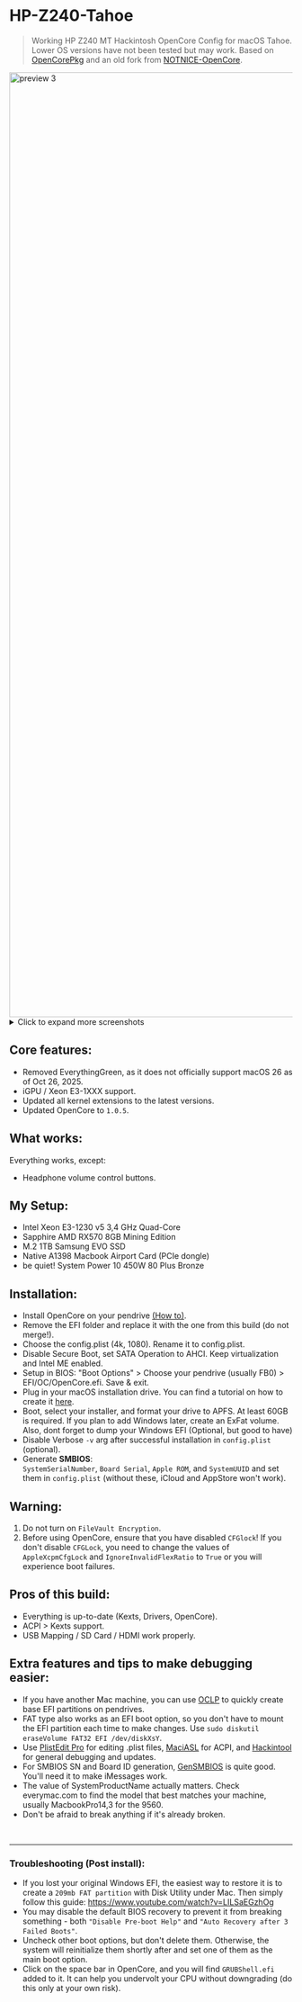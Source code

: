 
# HP-Z240-Tahoe

> Working HP Z240 MT Hackintosh OpenCore Config for macOS Tahoe. Lower OS versions have not been tested but may work. 
Based on [OpenCorePkg](https://github.com/acidanthera/OpenCorePkg) and an old fork from [NOTNlCE-OpenCore](https://github.com/NOTNlICE/HPz240-OpenCore).

<img width="1680" alt="preview 3" src="https://github.com/user-attachments/assets/c24a7870-3c55-4c11-a162-d6bc164025c0" />
<details>
<summary>Click to expand more screenshots</summary>
 <img width="1680" alt="preview" src="https://github.com/user-attachments/assets/56f1020f-4273-4c01-a853-02e7cb64a2d2" />
 <img width="1680" alt="preview 2" src="https://github.com/user-attachments/assets/77c65bed-ddde-40d0-8f0a-b0b9b797e6df" />
</details>

## Core features:
- Removed EverythingGreen, as it does not officially support macOS 26 as of Oct 26, 2025.
- iGPU / Xeon E3-1XXX support.
- Updated all kernel extensions to the latest versions.
- Updated OpenCore to `1.0.5`.

## What works:
Everything works, except:
- Headphone volume control buttons.
 

## My Setup:
- Intel Xeon E3-1230 v5 3,4 GHz Quad-Core
- Sapphire AMD RX570 8GB Mining Edition
- M.2 1TB Samsung EVO SSD
- Native A1398 Macbook Airport Card (PCIe dongle)
- be quiet! System Power 10 450W 80 Plus Bronze


## Installation: 
- Install OpenCore on your pendrive [(How to)](https://dortania.github.io/OpenCore-Install-Guide/installer-guide/#making-the-installer).
- Remove the EFI folder and replace it with the one from this build (do not merge!).
- Choose the config.plist (4k, 1080). Rename it to config.plist.
- Disable Secure Boot, set SATA Operation to AHCI. Keep virtualization and Intel ME enabled.
- Setup in BIOS: 
    "Boot Options" > 
    Choose your pendrive (usually FB0) > 
    EFI/OC/OpenCore.efi. Save & exit.
- Plug in your macOS installation drive. You can find a tutorial on how to create it [here](https://dortania.github.io/OpenCore-Install-Guide/installer-guide/#making-the-installer).
- Boot, select your installer, and format your drive to APFS. At least 60GB is required. If you plan to add Windows later, create an ExFat volume. Also, dont forget to dump your Windows EFI (Optional, but good to have)
- Disable Verbose `-v` arg after successful installation in `config.plist` (optional).
- Generate <B>SMBIOS</B>:<br>
    `SystemSerialNumber`, `Board Serial`, `Apple ROM`, and `SystemUUID` and set them in `config.plist` (without these, iCloud and AppStore won't work).

## Warning:

1. Do not turn on `FileVault Encryption`.
2. Before using OpenCore, ensure that you have disabled `CFGlock`! If you don't disable `CFGLock`, you need to change the values of `AppleXcpmCfgLock` and `IgnoreInvalidFlexRatio` to `True` or you will experience boot failures.

## Pros of this build:
- Everything is up-to-date (Kexts, Drivers, OpenCore).
- ACPI > Kexts support.
- USB Mapping / SD Card / HDMI work properly.
  
## Extra features and tips to make debugging easier:
- If you have another Mac machine, you can use [OCLP](https://dortania.github.io/OpenCore-Legacy-Patcher/INSTALLER.html#creating-the-installer) to quickly create base EFI partitions on pendrives.
- FAT type also works as an EFI boot option, so you don't have to mount the EFI partition each time to make changes. Use `sudo diskutil eraseVolume FAT32 EFI /dev/diskXsY`.
- Use [PlistEdit Pro](https://www.fatcatsoftware.com/plisteditpro/) for editing .plist files, [MaciASL](https://github.com/acidanthera/MaciASL/releases/tag/1.6.4) for ACPI, and [Hackintool](https://github.com/benbaker76/Hackintool/releases) for general debugging and updates.
- For SMBIOS SN and Board ID generation, [GenSMBIOS](https://github.com/corpnewt/GenSMBIOS) is quite good. You'll need it to make iMessages work.
- The value of SystemProductName actually matters. Check everymac.com to find the model that best matches your machine, usually MacbookPro14,3 for the 9560.
- Don't be afraid to break anything if it's already broken.

<br>
<hr>

### Troubleshooting (Post install):
- If you lost your original Windows EFI, the easiest way to restore it is to create a `209mb FAT partition` with Disk Utility under Mac.
  Then simply follow this guide: https://www.youtube.com/watch?v=LILSaEGzhOg
- You may disable the default BIOS recovery to prevent it from breaking something - both `"Disable Pre-boot Help"` and `"Auto Recovery after 3 Failed Boots"`.
- Uncheck other boot options, but don't delete them. Otherwise, the system will reinitialize them shortly after and set one of them as the main boot option.
- Click on the space bar in OpenCore, and you will find `GRUBShell.efi` added to it. It can help you undervolt your CPU without downgrading (do this only at your own risk).
